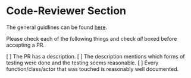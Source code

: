 
# Code-Reviewer Section
The general guidlines can be found [here](https://github.com/apple/foundationdb/wiki/FoundationDB-Commit-Process).

Please check each of the following things and check *all* boxed before accepting a PR.

[ ] The PR has a description.
[ ] The description mentions which forms of testing were done and the testing seems reasonable.
[ ] Every function/class/actor that was touched is reasonably well documented.
